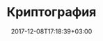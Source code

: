 ---
title: "Криптография"
date: 2017-12-08T17:18:39+03:00
tag: "wiki"
info:
    one: "наука о конфиденциальности"
    two: "Криптография (cryptography) — наука о конфиденциальности (невозможности прочтения информации посторонним), целостности данных (невозможности незаметного изменения информации), аутентификации (проверки подлинности авторства или иных свойств объекта), а также невозможности отказа от авторства."
---